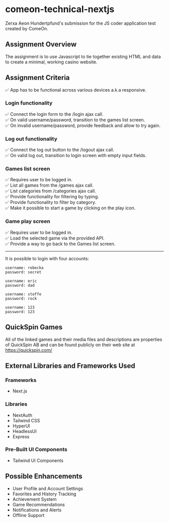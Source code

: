 # comeon-technical-nextjs

Zerxa Aeon Hundertpfund's submission for the JS coder application test created by ComeOn.

## Assignment Overview

The assignment is to use Javascript to tie together existing HTML and data to create a minimal, working casino website.

## Assignment Criteria

✅ App has to be functional across various devices a.k.a responsive.

### Login functionality

✅ Connect the login form to the /login ajax call.  
✅ On valid username/password, transition to the games list screen.  
✅ On invalid username/password, provide feedback and allow to try again.

### Log out functionality

✅ Connect the log out button to the /logout ajax call.  
✅ On valid log out, transition to login screen with empty input fields.

### Games list screen

✅ Requires user to be logged in.  
✅ List all games from the /games ajax call.  
✅ List categories from /categories ajax call.  
✅ Provide functionality for filtering by typing.  
✅ Provide functionality to filter by category.  
✅ Make it possible to start a game by clicking on the play icon.  

### Game play screen

✅ Requires user to be logged in.  
✅ Load the selected game via the provided API.  
✅ Provide a way to go back to the Games list screen.  

---

It is possible to login with four accounts:

```
username: rebecka
password: secret

username: eric
password: dad

username: stoffe
password: rock

username: 123
password: 123
```

## QuickSpin Games

All of the linked games and their media files and descriptions are properties of QuickSpin AB and can be found publicly on their web site at https://quickspin.com/

## External Libraries and Frameworks Used

### Frameworks
- Next.js

### Libraries
- NextAuth
- Tailwind CSS
- HyperUI
- HeadlessUI
- Express

### Pre-Built UI Components
- Tailwind UI Components

## Possible Enhancements

- User Profile and Account Settings
- Favorites and History Tracking
- Achievement System
- Game Recommendations
- Notifications and Alerts
- Offline Support
